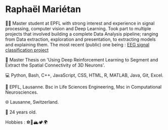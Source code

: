 <h1>Raphaël Mariétan</h1>

:student: Master student at EPFL with strong interest and experience in signal processing, computer vision and Deep Learning. Took part to multiple projects that involved building a complete Data Analysis pipeline; ranging from Data extraction, exploration and presentation, to extracting models and explaining them. The most recent (public) one being : <a href='https://github.com/Rmarieta/LTS4'>EEG signal classification project</a>

:page_facing_up: Master Thesis on 'Using Deep Reinforcement Learning to Segment and Extract the Spatial Connectivity of 3D Neurons'. 

💻 Python, Bash, C++, JavaScript, CSS, HTML, R, MATLAB, Java, Git, Excel.

:scroll: EPFL, Lausanne. Bsc in Life Sciences Engineering, Msc in Computational Neurosciences.

:globe_with_meridians: Lausanne, Switzerland.

🎂 24 years old.

Hobbies : :soccer::tennis::mountain_snow::camping::earth_africa:

